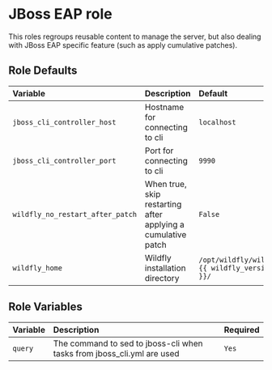 JBoss EAP role
==============

This roles regroups reusable content to manage the server, but also dealing with JBoss EAP specific
feature (such as apply cumulative patches).

<!--start argument_specs-->
Role Defaults
-------------

| Variable | Description | Default |
|:---------|:------------|:--------|
|`jboss_cli_controller_host`| Hostname for connecting to cli | `localhost` |
|`jboss_cli_controller_port`| Port for connecting to cli | `9990` |
|`wildfly_no_restart_after_patch`| When true, skip restarting after applying a cumulative patch | `False` |
|`wildfly_home`| Wildfly installation directory | `/opt/wildfly/wildfly-{{ wildfly_version }}/` |

Role Variables
--------------

| Variable | Description | Required |
|:---------|:------------|:---------|
|`query`| The command to sed to jboss-cli when tasks from jboss_cli.yml are used | `Yes` |
<!--end argument_specs-->
